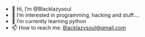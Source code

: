 - 👋 Hi, I’m @Blacklazysoul
- 👀 I’m interested in programming, hacking and stuff....
- 🌱 I’m currently learning python
- 📫 How to reach me: Blacklazysoul@gmail.com

<!---
Blacklazysoul/Blacklazysoul is a ✨ special ✨ repository because its `README.md` (this file) appears on your GitHub profile.
You can click the Preview link to take a look at youo changes.
--->
